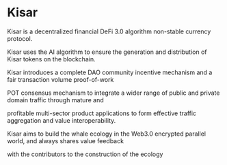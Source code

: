 

# Kisar










Kisar is a decentralized financial DeFi 3.0 algorithm non-stable currency protocol.

Kisar uses the AI algorithm to ensure the generation and distribution of Kisar tokens on the blockchain.

Kisar introduces a complete DAO community incentive mechanism and a fair transaction volume proof-of-work 

POT consensus mechanism to integrate a wider range of public and private domain traffic through mature and 

profitable multi-sector product applications to form effective traffic aggregation and value interoperability. 

Kisar aims to build the whale ecology in the Web3.0 encrypted parallel world, and always shares value feedback 

with the contributors to the construction of the ecology
























  



